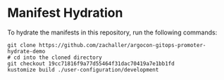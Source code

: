 # Manifest Hydration

To hydrate the manifests in this repository, run the following commands:

```shell
git clone https://github.com/zachaller/argocon-gitops-promoter-hydrate-demo
# cd into the cloned directory
git checkout 19cc71816f9a77d55464f31dac70419a7e1bb1fd
kustomize build ./user-configuration/development
```
